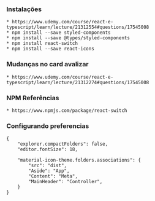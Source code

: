 ### Instalações 
    * https://www.udemy.com/course/react-e-typescript/learn/lecture/21312554#questions/17545008
    * npm install --save styled-components
    * npm install --save @types/styled-components
    * npm install react-switch
    * npm install --save react-icons
### Mudanças no card avalizar
    * https://www.udemy.com/course/react-e-typescript/learn/lecture/21312274#questions/17545008
### NPM Referências
    * https://www.npmjs.com/package/react-switch
### Configurando preferencias
    {
        "explorer.compactFolders": false,
        "editor.fontSize": 18,

        "material-icon-theme.folders.associations": {
            "src": "dist",
            "Aside": "App",
            "Content": "Meta",
            "MainHeader": "Controller",
        }
    }
